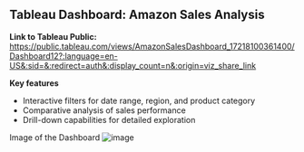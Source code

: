 ## Tableau Dashboard: Amazon Sales Analysis

**Link to Tableau Public:** https://public.tableau.com/views/AmazonSalesDashboard_17218100361400/Dashboard12?:language=en-US&:sid=&:redirect=auth&:display_count=n&:origin=viz_share_link 

**Key features**
* Interactive filters for date range, region, and product category
* Comparative analysis of sales performance
* Drill-down capabilities for detailed exploration

Image of the Dashboard
![image](https://github.com/user-attachments/assets/e7f63cc9-affd-4a1a-960a-8c9477c47a87)
